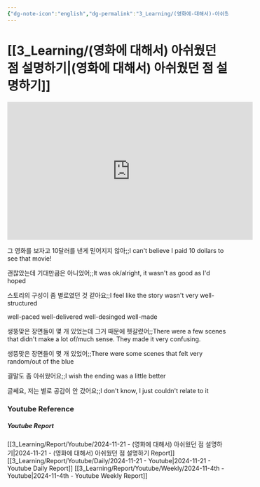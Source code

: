 ```yaml
---
{"dg-note-icon":"english","dg-permalink":"3_Learning/(영화에-대해서)-아쉬웠던-점-설명하기","created-date":"2024-11-21 10:41:39 pm","date":"2024-11-21","type":"youtube","tags":["youtube","english","flashcards"],"aliases":null,"youtuber":"빨모쌤","channelName":"라이브 아카데미","link":"https://www.youtube.com/watch?v=Jby8ZHYY2-g","img":"https://img.youtube.com/vi/Jby8ZHYY2-g/0.jpg","dg-publish":true,"permalink":"/3_Learning/(영화에-대해서)-아쉬웠던-점-설명하기/","dgPassFrontmatter":true,"noteIcon":"english"}
---
```


# [[3_Learning/(영화에 대해서) 아쉬웠던 점 설명하기\|(영화에 대해서) 아쉬웠던 점 설명하기]]


<div class="container-root"><span></span></div><div><div class="container-root"><iframe width="560" height="315" src="https://www.youtube.com/embed/Jby8ZHYY2-g" title="YouTube video player" frameborder="0" allow="accelerometer; autoplay; clipboard-write; encrypted-media; gyroscope; picture-in-picture; web-share" allowfullscreen=""></iframe></div></div>

그 영화를 보자고 10달러를 낸게 믿어지지 않아;;I can't believe I paid 10 dollars to see that movie!
<!--SR:!2025-05-02,106,290-->
괜찮았는데 기대만큼은 아니었어;;It was ok/alright, it wasn't as good as I'd hoped
<!--SR:!2025-01-18,3,248-->
스토리의 구성이 좀 별로였던 것 같아요;;I feel like the story wasn't very well-structured
<!--SR:!2025-01-17,11,248-->
well-paced
well-delivered
well-desinged
well-made

생뚱맞은 장면들이 몇 개 있었는데 그거 때문에 헷갈렸어;;There were a few scenes that didn't make a lot of/much sense. They made it very confusing.
<!--SR:!2025-01-24,7,250-->
생뚱맞은 장면들이 몇 개 있었어;;There were some scenes that felt very random/out of the blue
<!--SR:!2025-01-19,1,190-->

결말도 좀 아쉬웠어요;;I wish the ending was a little better
<!--SR:!2025-01-31,48,308-->
글쎄요, 저는 별로 공감이 안 갔어요;;I don't know, I just couldn't relate to it
<!--SR:!2025-03-12,66,310-->












### Youtube Reference
##### Youtube Report
[[3_Learning/Report/Youtube/2024-11-21 - (영화에 대해서) 아쉬웠던 점 설명하기\|2024-11-21 - (영화에 대해서) 아쉬웠던 점 설명하기 Report]]
[[3_Learning/Report/Youtube/Daily/2024-11-21 - Youtube\|2024-11-21 - Youtube Daily Report]]
[[3_Learning/Report/Youtube/Weekly/2024-11-4th - Youtube\|2024-11-4th - Youtube Weekly Report]]

